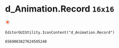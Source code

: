 # d_Animation.Record `16x16`
<img src="/img/d_Animation.Record.png" width=16 height=16>

``` CSharp
EditorGUIUtility.IconContent("d_Animation.Record")
```
```
6569083827624595240
```
